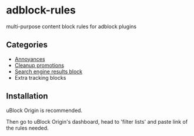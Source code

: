 # adblock-rules
multi-purpose content block rules for adblock plugins

## Categories
- [Annoyances](./annoyances.txt)
- [Cleanup promotions](./cleanup.txt)
- [Search engine results block](./search.txt)
- Extra tracking blocks

## Installation
uBlock Origin is recommended.

Then go to uBlock Origin's dashboard, head to 'filter lists' and paste link of the rules needed.